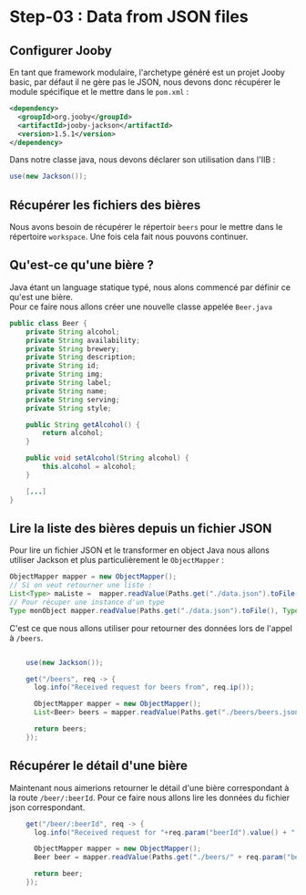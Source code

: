 # Step-03 : Data from JSON files

## Configurer Jooby

En tant que framework modulaire, l'archetype généré est un projet Jooby basic, par défaut il ne gère pas le JSON, nous devons donc récupérer le module spécifique et le mettre dans le `pom.xml` : 
```xml
<dependency>
  <groupId>org.jooby</groupId>
  <artifactId>jooby-jackson</artifactId>
  <version>1.5.1</version>
</dependency>
```
Dans notre classe java, nous devons déclarer son utilisation dans l'IIB :
```Java
use(new Jackson());
```

## Récupérer les fichiers des bières

Nous avons besoin de récupérer le répertoir `beers` pour le mettre dans le répertoire `workspace`.
Une fois cela fait nous pouvons continuer.

## Qu'est-ce qu'une bière ?

Java étant un language statique typé, nous alons commencé par définir ce qu'est une bière.  
Pour ce faire nous allons créer une nouvelle classe appelée `Beer.java`
```Java
public class Beer {
    private String alcohol;
    private String availability;
    private String brewery;
    private String description;
    private String id;
    private String img;
    private String label;
    private String name;
    private String serving;
    private String style;

    public String getAlcohol() {
        return alcohol;
    }

    public void setAlcohol(String alcohol) {
        this.alcohol = alcohol;
    }

    [...]
}
```

## Lire la liste des bières depuis un fichier JSON

Pour lire un fichier JSON et le transformer en object Java nous allons utiliser Jackson et plus particulièrement le `ObjectMapper` : 
```Java
ObjectMapper mapper = new ObjectMapper();
// Si on veut retourner une liste : 
List<Type> maListe =  mapper.readValue(Paths.get("./data.json").toFile(), new TypeReference<List<Type>>(){});
// Pour récuper une instance d'un type
Type monObject mapper.readValue(Paths.get("./data.json").toFile(), Type.class);
```

C'est ce que nous allons utiliser pour retourner des données lors de l'appel à `/beers`.

```Java

    use(new Jackson());

    get("/beers", req -> {
      log.info("Received request for beers from", req.ip());

      ObjectMapper mapper = new ObjectMapper();
      List<Beer> beers = mapper.readValue(Paths.get("./beers/beers.json").toFile(), new TypeReference<List<Beer>>(){});

      return beers;
    });

```

## Récupérer le détail d'une bière

Maintenant nous aimerions retourner le détail d'une bière correspondant à la route `/beer/:beerId`. Pour ce faire nous allons lire les données du fichier json correspondant.

```Java
    get("/beer/:beerId", req -> {
      log.info("Received request for "+req.param("beerId").value() + " from", req.ip());

      ObjectMapper mapper = new ObjectMapper();
      Beer beer = mapper.readValue(Paths.get("./beers/" + req.param("beerId").value() + ".json").toFile(), Beer.class);

      return beer;
    });
```